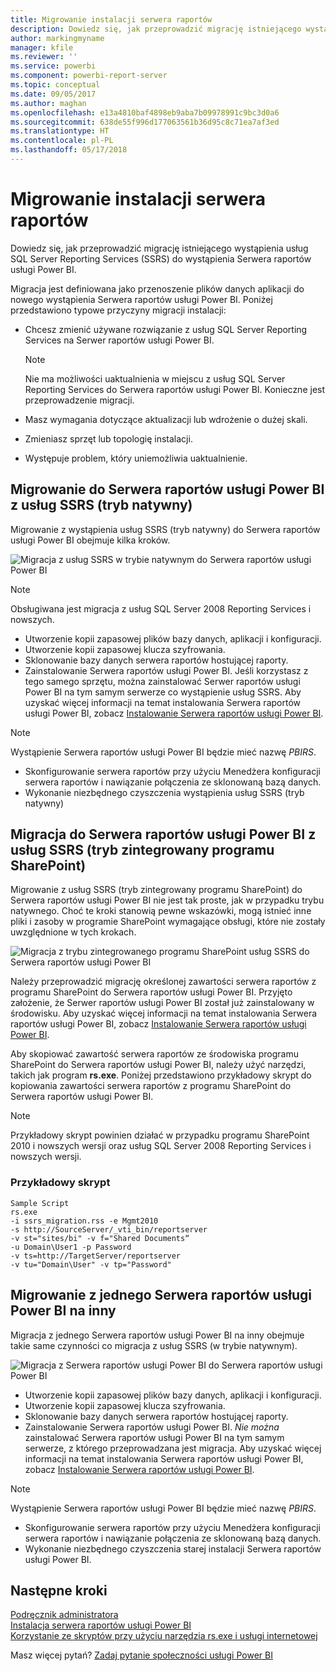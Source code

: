 ```yaml
---
title: Migrowanie instalacji serwera raportów
description: Dowiedz się, jak przeprowadzić migrację istniejącego wystąpienia usług SQL Server Reporting Services do wystąpienia Serwera raportów usługi Power BI.
author: markingmyname
manager: kfile
ms.reviewer: ''
ms.service: powerbi
ms.component: powerbi-report-server
ms.topic: conceptual
ms.date: 09/05/2017
ms.author: maghan
ms.openlocfilehash: e13a4810baf4898eb9aba7b09978991c9bc3d0a6
ms.sourcegitcommit: 638de55f996d177063561b36d95c8c71ea7af3ed
ms.translationtype: HT
ms.contentlocale: pl-PL
ms.lasthandoff: 05/17/2018
---
```

# <a name="migrate-a-report-server-installation"></a>Migrowanie instalacji serwera raportów
Dowiedz się, jak przeprowadzić migrację istniejącego wystąpienia usług SQL Server Reporting Services (SSRS) do wystąpienia Serwera raportów usługi Power BI.

Migracja jest definiowana jako przenoszenie plików danych aplikacji do nowego wystąpienia Serwera raportów usługi Power BI. Poniżej przedstawiono typowe przyczyny migracji instalacji:

* Chcesz zmienić używane rozwiązanie z usług SQL Server Reporting Services na Serwer raportów usługi Power BI.
  
  > [!NOTE]
  > Nie ma możliwości uaktualnienia w miejscu z usług SQL Server Reporting Services do Serwera raportów usługi Power BI. Konieczne jest przeprowadzenie migracji.
  > 
  > 
* Masz wymagania dotyczące aktualizacji lub wdrożenie o dużej skali.
* Zmieniasz sprzęt lub topologię instalacji.
* Występuje problem, który uniemożliwia uaktualnienie.

## <a name="migrating-to-power-bi-report-server-from-ssrs-native-mode"></a>Migrowanie do Serwera raportów usługi Power BI z usług SSRS (tryb natywny)
Migrowanie z wystąpienia usług SSRS (tryb natywny) do Serwera raportów usługi Power BI obejmuje kilka kroków.

![](media/migrate-report-server/migrate-from-ssrs-native.png "Migracja z usług SSRS w trybie natywnym do Serwera raportów usługi Power BI")

> [!NOTE]
> Obsługiwana jest migracja z usług SQL Server 2008 Reporting Services i nowszych.
> 
> 

* Utworzenie kopii zapasowej plików bazy danych, aplikacji i konfiguracji.
* Utworzenie kopii zapasowej klucza szyfrowania.
* Sklonowanie bazy danych serwera raportów hostującej raporty.
* Zainstalowanie Serwera raportów usługi Power BI. Jeśli korzystasz z tego samego sprzętu, można zainstalować Serwer raportów usługi Power BI na tym samym serwerze co wystąpienie usług SSRS. Aby uzyskać więcej informacji na temat instalowania Serwera raportów usługi Power BI, zobacz [Instalowanie Serwera raportów usługi Power BI](install-report-server.md).

> [!NOTE]
> Wystąpienie Serwera raportów usługi Power BI będzie mieć nazwę *PBIRS*.
> 
> 

* Skonfigurowanie serwera raportów przy użyciu Menedżera konfiguracji serwera raportów i nawiązanie połączenia ze sklonowaną bazą danych.
* Wykonanie niezbędnego czyszczenia wystąpienia usług SSRS (tryb natywny)

## <a name="migration-to-power-bi-report-server-from-ssrs-sharepoint-integrated-mode"></a>Migracja do Serwera raportów usługi Power BI z usług SSRS (tryb zintegrowany programu SharePoint)
Migrowanie z usług SSRS (tryb zintegrowany programu SharePoint) do Serwera raportów usługi Power BI nie jest tak proste, jak w przypadku trybu natywnego. Choć te kroki stanowią pewne wskazówki, mogą istnieć inne pliki i zasoby w programie SharePoint wymagające obsługi, które nie zostały uwzględnione w tych krokach.

![](media/migrate-report-server/migrate-from-ssrs-sharepoint.png "Migracja z trybu zintegrowanego programu SharePoint usług SSRS do Serwera raportów usługi Power BI")

Należy przeprowadzić migrację określonej zawartości serwera raportów z programu SharePoint do Serwera raportów usługi Power BI. Przyjęto założenie, że Serwer raportów usługi Power BI został już zainstalowany w środowisku. Aby uzyskać więcej informacji na temat instalowania Serwera raportów usługi Power BI, zobacz [Instalowanie Serwera raportów usługi Power BI](install-report-server.md).

Aby skopiować zawartość serwera raportów ze środowiska programu SharePoint do Serwera raportów usługi Power BI, należy użyć narzędzi, takich jak program **rs.exe**. Poniżej przedstawiono przykładowy skrypt do kopiowania zawartości serwera raportów z programu SharePoint do Serwera raportów usługi Power BI.

> [!NOTE]
> Przykładowy skrypt powinien działać w przypadku programu SharePoint 2010 i nowszych wersji oraz usług SQL Server 2008 Reporting Services i nowszych wersji.
> 
> 

### <a name="sample-script"></a>Przykładowy skrypt
```
Sample Script
rs.exe
-i ssrs_migration.rss -e Mgmt2010
-s http://SourceServer/_vti_bin/reportserver
-v st="sites/bi" -v f="Shared Documents“
-u Domain\User1 -p Password
-v ts=http://TargetServer/reportserver
-v tu="Domain\User" -v tp="Password"
```

## <a name="migrateing-from-one-power-bi-report-server-to-another"></a>Migrowanie z jednego Serwera raportów usługi Power BI na inny
Migracja z jednego Serwera raportów usługi Power BI na inny obejmuje takie same czynności co migracja z usług SSRS (w trybie natywnym).

![](media/migrate-report-server/migrate-from-pbirs.png "Migracja z Serwera raportów usługi Power BI do Serwera raportów usługi Power BI")

* Utworzenie kopii zapasowej plików bazy danych, aplikacji i konfiguracji.
* Utworzenie kopii zapasowej klucza szyfrowania.
* Sklonowanie bazy danych serwera raportów hostującej raporty.
* Zainstalowanie Serwera raportów usługi Power BI. *Nie można* zainstalować Serwera raportów usługi Power BI na tym samym serwerze, z którego przeprowadzana jest migracja. Aby uzyskać więcej informacji na temat instalowania Serwera raportów usługi Power BI, zobacz [Instalowanie Serwera raportów usługi Power BI](install-report-server.md).

> [!NOTE]
> Wystąpienie Serwera raportów usługi Power BI będzie mieć nazwę *PBIRS*.
> 
> 

* Skonfigurowanie serwera raportów przy użyciu Menedżera konfiguracji serwera raportów i nawiązanie połączenia ze sklonowaną bazą danych.
* Wykonanie niezbędnego czyszczenia starej instalacji Serwera raportów usługi Power BI.

## <a name="next-steps"></a>Następne kroki
[Podręcznik administratora](admin-handbook-overview.md)  
[Instalacja serwera raportów usługi Power BI](install-report-server.md)  
[Korzystanie ze skryptów przy użyciu narzędzia rs.exe i usługi internetowej](https://docs.microsoft.com/sql/reporting-services/tools/script-with-the-rs-exe-utility-and-the-web-service)

Masz więcej pytań? [Zadaj pytanie społeczności usługi Power BI](https://community.powerbi.com/)

